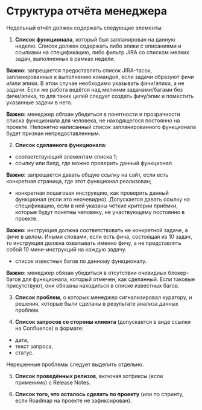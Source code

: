 # Структура отчёта менеджера

Недельный отчёт должен содержать следующие элементы:

1. **Список функционала**, который был запланирован на данную неделю. Список должен содержать либо эпики с описаниями и ссылками на спецификацию, либо фильтр JIRA со списком мелких задач, выполненных в рамках недели.

**Важно:** запрещается предоставлять список JIRA-тасок, запланированных к выполнению командой, если задачи образуют фичи и/или эпики. В этом случае необходимо указывать фичи/эпики, а не задачи. Если же работа ведётся над мелкими задачами/багами без фичи/эпика, то для таких целей следует создать фичу/эпик и поместить указанные задачи в него.

**Важно:** менеджер обязан убедиться в понятности и прозрачности списка функционала для человека, не находящегося постоянно на проекте. Непонятно написанный список запланированного функционала будет признан непредоставленным.

2. **Список сделанного функционала:**
  * соответствующий элементам списка 1;
  * ссылку или билд, где можно проверить данный функционал.

  **Важно:** запрещается давать общую ссылку на сайт, если есть конкретная страница, где этот функционал реализован;

  * конкретная пошаговая инструкцию, как проверить данный функционал (если это неочевидно). Допускается давать ссылку на спецификацию, если в ней указаны чёткие критерии приёмки, которые будут понятны человеку, не участвующему постоянно в проекте.

  **Важно:** инструкция должна соответствовать не конкретной задаче, а фиче в целом. Иными словами, если есть фича, состоящая из 10 задач, то инструкция должна охватывать именно фичу, а не представлять собой 10 мини-инструкций на каждую задачу.

  * список известных багов по данному функционалу.

  **Важно:** менеджер обязан убедиться в отсутствии очевидных блокер-багов для функционала, который отмечен, как сделанный. Если таковые присутствуют, они обязаны находиться в списке известных багов.

3. **Список проблем**, о которых менеджер сигнализировал куратору, и решения, которые были сделаны в результате анализа данных проблем.

4. **Список запросов со стороны клиента** (допускается в виде ссылки на Confluence) в формате:
  * дата,
  * текст запроса,
  * статус.

  Нерешенные проблемы следует выделить отдельно.

5. **Список проведённых релизов**, включая хотфиксы (если применимо) с Release Notes.

6. **Список того, что осталось сделать по проекту** (или по спринту, если Roadmap на проекте не зафиксирован).
